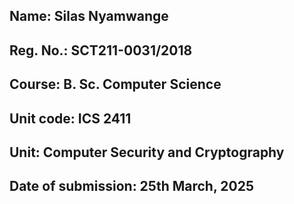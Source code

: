 ## Name: Silas Nyamwange
## Reg. No.: SCT211-0031/2018
## Course: B. Sc. Computer Science
## Unit code: ICS 2411
## Unit: Computer Security and Cryptography
## Date of submission: 25th March, 2025
